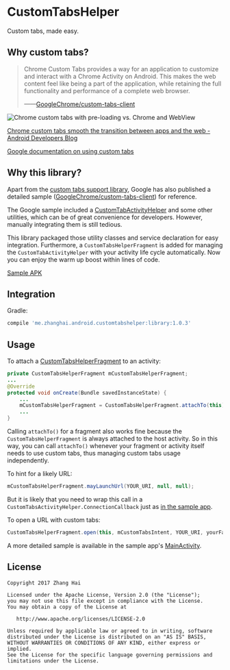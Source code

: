 # CustomTabsHelper

Custom tabs, made easy.

## Why custom tabs?

> Chrome Custom Tabs provides a way for an application to customize and interact with a Chrome Activity on Android. This makes the web content feel like being a part of the application, while retaining the full functionality and performance of a complete web browser.
>
> ——[GoogleChrome/custom-tabs-client](https://github.com/GoogleChrome/custom-tabs-client)

![Chrome custom tabs with pre-loading vs. Chrome and WebView](image/custom-tabs-vs-chrome-vs-webview.gif)

[Chrome custom tabs smooth the transition between apps and the web - Android Developers Blog](http://android-developers.blogspot.com/2015/09/chrome-custom-tabs-smooth-transition.html)

[Google documentation on using custom tabs](https://github.com/GoogleChrome/custom-tabs-client/blob/master/Using.md)

## Why this library?

Apart from the [custom tabs support library](http://developer.android.com/tools/support-library/features.html#custom-tabs), Google has also published a detailed sample ([GoogleChrome/custom-tabs-client](https://github.com/GoogleChrome/custom-tabs-client)) for reference.

The Google sample included a [CustomTabActivityHelper](https://github.com/GoogleChrome/custom-tabs-client/blob/master/demos/src/main/java/org/chromium/customtabsdemos/CustomTabActivityHelper.java) and some other utilities, which can be of great convenience for developers. However, manually integrating them is still tedious.

This library packaged those utility classes and service declaration for easy integration. Furthermore, a `CustomTabsHelperFragment` is added for managing the `CustomTabActivityHelper` with your activity life cycle automatically. Now you can enjoy the warm up boost within lines of code.

[Sample APK](//github.com/DreaminginCodeZH/CustomTabsHelper/releases/download/v1.0.3/sample-release.apk)

## Integration

Gradle:

```gradle
compile 'me.zhanghai.android.customtabshelper:library:1.0.3'
```

## Usage

To attach a [CustomTabsHelperFragment](library/src/main/java/me/zhanghai/android/customtabshelper/CustomTabsHelperFragment.java) to an activity:

```java
private CustomTabsHelperFragment mCustomTabsHelperFragment;
...
@Override
protected void onCreate(Bundle savedInstanceState) {
    ...
    mCustomTabsHelperFragment = CustomTabsHelperFragment.attachTo(this);
    ...
}
```

Calling `attachTo()` for a fragment also works fine because the `CustomTabsHelperFragment` is always attached to the host activity. So in this way, you can call `attachTo()` whenever your fragment or activity itself needs to use custom tabs, thus managing custom tabs usage independently.

To hint for a likely URL:

```java
mCustomTabsHelperFragment.mayLaunchUrl(YOUR_URI, null, null);
```

But it is likely that you need to wrap this call in a `CustomTabsActivityHelper.ConnectionCallback` just as [in the sample app](sample/src/main/java/me/zhanghai/android/customtabshelper/sample/MainActivity.java).

To open a URL with custom tabs:

```java
CustomTabsHelperFragment.open(this, mCustomTabsIntent, YOUR_URI, yourFallback);
```

A more detailed sample is available in the sample app's [MainActivity](sample/src/main/java/me/zhanghai/android/customtabshelper/sample/MainActivity.java).

## License

    Copyright 2017 Zhang Hai

    Licensed under the Apache License, Version 2.0 (the "License");
    you may not use this file except in compliance with the License.
    You may obtain a copy of the License at

       http://www.apache.org/licenses/LICENSE-2.0

    Unless required by applicable law or agreed to in writing, software
    distributed under the License is distributed on an "AS IS" BASIS,
    WITHOUT WARRANTIES OR CONDITIONS OF ANY KIND, either express or implied.
    See the License for the specific language governing permissions and
    limitations under the License.

